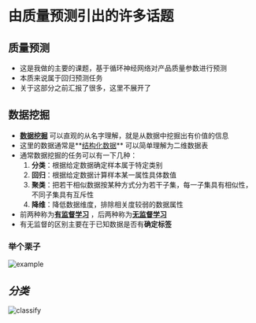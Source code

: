 # 由质量预测引出的许多话题  
## 质量预测  
- 这是我做的主要的课题，基于循环神经网络对产品质量参数进行预测  
- 本质来说属于回归预测任务  
- 关于这部分之前汇报了很多，这里不展开了  



## 数据挖掘
  
-  **[数据挖掘](https://baike.baidu.com/item/%E6%95%B0%E6%8D%AE%E6%8C%96%E6%8E%98/216477?fr=aladdin)** 可以直观的从名字理解，就是从数据中挖掘出有价值的信息
- 这里的数据通常是**[结构化数据](https://baike.baidu.com/item/%E7%BB%93%E6%9E%84%E5%8C%96%E6%95%B0%E6%8D%AE)** 可以简单理解为二维数据表  
- 通常数据挖掘的任务可以有一下几种：
	1. **分类**：根据给定数据确定样本属于特定类别
	2. **回归**：根据给定数据计算样本某一属性具体数值
	3. **聚类**：把若干相似数据按某种方式分为若干子集，每一子集具有相似性，不同子集具有互斥性
	4. **降维**：降低数据维度，排除相关度较弱的数据属性
- 前两种称为[**有监督学习**](https://baike.baidu.com/item/%E6%9C%89%E7%9B%91%E7%9D%A3%E5%AD%A6%E4%B9%A0/19185816?fr=aladdin) ，后两种称为[**无监督学习**](https://baike.baidu.com/item/%E6%97%A0%E7%9B%91%E7%9D%A3%E5%AD%A6%E4%B9%A0)
- 有无监督的区别主要在于已知数据是否有**确定标签**



### 举个栗子
![example](github/index.jpg)

***分类***
---
![classify](github/decessiontree.png)






[1]: https://github.com/zhaoyuanfang/python-training/blob/master/pictures/ "github"